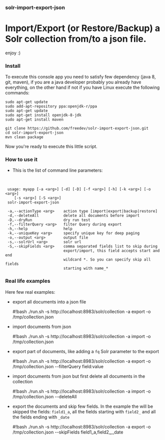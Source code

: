 ### solr-import-export-json

# Import/Export (or Restore/Backup) a Solr collection from/to a json file.

enjoy :)

### Install

To execute this console app you need to satisfy few dependency (java 8, git, maven), if you are a java developer probably you already have everything, on the other hand if not if you have Linux execute the following commands:

    sudo apt-get update
    sudo add-apt-repository ppa:openjdk-r/ppa
    sudo apt-get update
    sudo apt-get install openjdk-8-jdk
    sudo apt-get install maven
  
    git clone https://github.com/freedev/solr-import-export-json.git
    cd solr-import-export-json
    mvn clean package

Now you're ready to execute this little script.

### How to use it

- This is the list of command line parameters:
<br>

     usage: myapp [-a <arg>] [-d] [-D] [-f <arg>] [-h] [-k <arg>] [-o <arg>]
        [-s <arg>] [-S <arg>]
     solr-import-export-json

     -a,--actionType <arg>    action type [import|export|backup|restore]
     -d,--deleteAll           delete all documents before import
     -D,--dryRun              dry run test
     -f,--filterQuery <arg>   filter Query during export
     -h,--help                help
     -k,--uniqueKey <arg>     specify unique key for deep paging
     -o,--output <arg>        output file
     -s,--solrUrl <arg>       solr url
     -S,--skipFields <arg>    comma separated fields list to skip during
                              export/import, this field accepts start and end
                              wildcard *. So you can specify skip all fields
                              starting with name_*




### Real life examples

Here few real examples:

- export all documents into a json file


    #!bash
    ./run.sh -s http://localhost:8983/solr/collection -a export -o /tmp/collection.json


- import documents from json

     #!bash
    ./run.sh -s http://localhost:8983/solr/collection -a import -o /tmp/collection.json 

- export part of documents, like adding a `fq`  Solr parameter to the export

     #!bash
     ./run.sh -s http://localhost:8983/solr/collection -a export -o /tmp/collection.json --filterQuery field:value

- import documents from json but first delete all documents in the collection

     #!bash
     ./run.sh -s http://localhost:8983/solr/collection -a import -o /tmp/collection.json --deleteAll

- export the documents and skip few fields. In the example the will be skipped the fields: `field1_a`, all the fields starting with `field2_` and all the fields ending with `_date`

     #!bash
     ./run.sh -s http://localhost:8983/solr/collection -a export -o /tmp/collection.json --skipFields field1_a,field2_*,*_date
